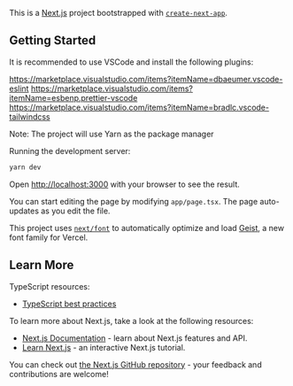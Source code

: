 This is a [Next.js](https://nextjs.org) project bootstrapped with [`create-next-app`](https://nextjs.org/docs/app/api-reference/cli/create-next-app).

## Getting Started

It is recommended to use VSCode and install the following plugins:

https://marketplace.visualstudio.com/items?itemName=dbaeumer.vscode-eslint
https://marketplace.visualstudio.com/items?itemName=esbenp.prettier-vscode
https://marketplace.visualstudio.com/items?itemName=bradlc.vscode-tailwindcss

Note: The project will use Yarn as the package manager

Running the development server:

```bash
yarn dev
```

Open [http://localhost:3000](http://localhost:3000) with your browser to see the result.

You can start editing the page by modifying `app/page.tsx`. The page auto-updates as you edit the file.

This project uses [`next/font`](https://nextjs.org/docs/app/building-your-application/optimizing/fonts) to automatically optimize and load [Geist](https://vercel.com/font), a new font family for Vercel.

## Learn More

TypeScript resources:

- [TypeScript best practices](https://docs.aws.amazon.com/prescriptive-guidance/latest/best-practices-cdk-typescript-iac/typescript-best-practices.html)

To learn more about Next.js, take a look at the following resources:

- [Next.js Documentation](https://nextjs.org/docs) - learn about Next.js features and API.
- [Learn Next.js](https://nextjs.org/learn) - an interactive Next.js tutorial.

You can check out [the Next.js GitHub repository](https://github.com/vercel/next.js) - your feedback and contributions are welcome!
